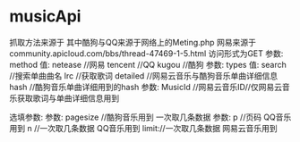 # musicApi
抓取方法来源于
其中酷狗与QQ来源于网络上的Meting.php
网易来源于community.apicloud.com/bbs/thread-47469-1-5.html
访问形式为GET
参数:
method
值:
netease //网易
tencent //QQ
kugou //酷狗
参数:
types
值:
search //搜索单曲曲名
lrc    //获取歌词
detailed //网易云音乐与酷狗音乐单曲详细信息
hash //酷狗音乐单曲详细用到的hash
参数:
MusicId //网易云音乐ID//仅网易云音乐获取歌词与单曲详细信息用到

选填参数:
参数:
pagesize //酷狗音乐用到 一次取几条数据
参数:
p //页码 QQ音乐用到
n //一次取几条数据  QQ音乐用到
limit://一次取几条数据  网易云音乐用到
